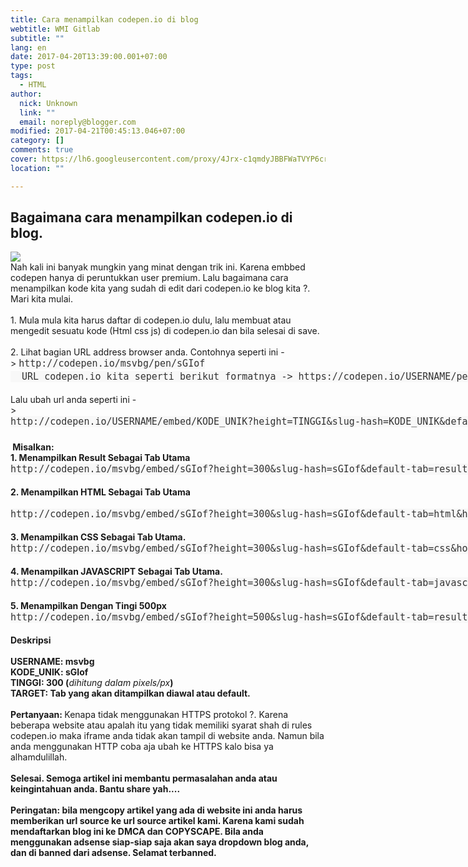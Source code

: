 ```yaml
---
title: Cara menampilkan codepen.io di blog
webtitle: WMI Gitlab
subtitle: ""
lang: en
date: 2017-04-20T13:39:00.001+07:00
type: post
tags:
  - HTML
author:
  nick: Unknown
  link: ""
  email: noreply@blogger.com
modified: 2017-04-21T00:45:13.046+07:00
category: []
comments: true
cover: https://lh6.googleusercontent.com/proxy/4Jrx-c1qmdyJBBFWaTVYP6cr1OXxZADd8-8FRy0T0GJ041YEC_g6DBddYsU20X7p0UPshwbJY7vxAoJOqppV5HbWDVBpnr7lMTRrNw4bgI_0i2VHIhFR0Vc=w543-h271-nc
location: ""

---
```


<h2>Bagaimana cara menampilkan codepen.io di blog.</h2><div><img src="https://lh6.googleusercontent.com/proxy/4Jrx-c1qmdyJBBFWaTVYP6cr1OXxZADd8-8FRy0T0GJ041YEC_g6DBddYsU20X7p0UPshwbJY7vxAoJOqppV5HbWDVBpnr7lMTRrNw4bgI_0i2VHIhFR0Vc=w543-h271-nc"></div><div>Nah kali ini banyak mungkin yang minat dengan trik ini. Karena embbed codepen hanya di peruntukkan user premium. Lalu bagaimana cara menampilkan kode kita yang sudah di edit dari codepen.io ke blog kita ?.</div><div>Mari kita mulai.</div><div><br></div><div>1. Mula mula kita harus daftar di codepen.io dulu, lalu membuat atau mengedit sesuatu kode (Html css js) di codepen.io dan bila selesai di save.</div><div><br></div><div>2. Lihat bagian URL address browser anda. Contohnya seperti ini -&gt;&nbsp;<span style="background-color: #f8f8f8; color: #333333; font-family: monospace , monospace; font-size: 15px; line-height: 21px; white-space: pre;">http://codepen.io/msvbg/pen/sGIof</span></div><div><span style="background-color: #f8f8f8; color: #333333; font-family: monospace , monospace; font-size: 15px; line-height: 21px; white-space: pre;">  URL codepen.io kita seperti berikut formatnya -&gt; https://codepen.io/USERNAME/pen/KODE UNIK</span></div><br>Lalu ubah url anda seperti ini -&gt;&nbsp;<span style="background-color: #f8f8f8; color: #333333; font-family: monospace , monospace; font-size: 15px; line-height: 21px; white-space: pre;">http://codepen.io/USERNAME/embed/KODE_UNIK?height=TINGGI&amp;slug-hash=KODE_UNIK&amp;default-tab=TARGET&amp;host=http%3A%2F%2Fcodepen.io</span> <br><span style="background-color: #f8f8f8; color: #333333; font-family: monospace , monospace; font-size: 15px; line-height: 21px; white-space: pre;"><br></span><b>&nbsp;Misalkan:&nbsp;</b><br><b>1. Menampilkan Result Sebagai Tab Utama</b><br><span style="background-color: #f8f8f8; color: #333333; font-family: monospace , monospace; font-size: 15px; line-height: 21px; white-space: pre;">http://codepen.io/msvbg/embed/sGIof?height=300&amp;slug-hash=sGIof&amp;default-tab=result&amp;host=http%3A%2F%2Fcodepen.io</span><br><b><br></b><b>2. Menampilkan HTML Sebagai Tab Utama</b><br><b>&nbsp;</b><span style="background-color: #f8f8f8; color: #333333; font-family: monospace , monospace; font-size: 15px; line-height: 21px; white-space: pre;">http://codepen.io/msvbg/embed/sGIof?height=300&amp;slug-hash=sGIof&amp;default-tab=html&amp;host=http%3A%2F%2Fcodepen.io</span><br><br><b>3. Menampilkan CSS Sebagai Tab Utama.</b><br><span style="background-color: #f8f8f8; color: #333333; font-family: monospace , monospace; font-size: 15px; line-height: 21px; white-space: pre;">http://codepen.io/msvbg/embed/sGIof?height=300&amp;slug-hash=sGIof&amp;default-tab=css&amp;host=http%3A%2F%2Fcodepen.io</span><br><b><br></b><b>4. Menampilkan JAVASCRIPT Sebagai Tab Utama.</b><br><span style="background-color: #f8f8f8; color: #333333; font-family: monospace , monospace; font-size: 15px; line-height: 21px; white-space: pre;">http://codepen.io/msvbg/embed/sGIof?height=300&amp;slug-hash=sGIof&amp;default-tab=javascript&amp;host=http%3A%2F%2Fcodepen.io</span><br><b><br></b><b>5. Menampilkan Dengan Tingi 500px</b><br><span style="background-color: #f8f8f8; color: #333333; font-family: monospace , monospace; font-size: 15px; line-height: 21px; white-space: pre;">http://codepen.io/msvbg/embed/sGIof?height=500&amp;slug-hash=sGIof&amp;default-tab=result&amp;host=http%3A%2F%2Fcodepen.io</span><br><b><br></b><b>Deskripsi</b><br><b><br></b><b>USERNAME: msvbg</b><br><b>KODE_UNIK: sGIof</b><br><b>TINGGI: 300 (</b><i>dihitung dalam pixels/px</i><b>)</b><br><b>TARGET: Tab yang akan ditampilkan diawal atau default.</b><br><b><br></b><b>Pertanyaan: </b>Kenapa tidak menggunakan HTTPS protokol ?. Karena beberapa website atau apalah itu yang tidak memiliki syarat shah di rules codepen.io maka iframe anda tidak akan tampil di website anda. Namun bila anda menggunakan HTTP coba aja ubah ke HTTPS kalo bisa ya alhamdulillah.<br><b><br></b><b>Selesai. Semoga artikel ini membantu permasalahan anda atau keingintahuan anda. Bantu share yah....</b><br><b><br></b><b>Peringatan: bila mengcopy artikel yang ada di website ini anda harus memberikan url source ke url source artikel kami. Karena kami sudah mendaftarkan blog ini ke DMCA dan COPYSCAPE. Bila anda menggunakan adsense siap-siap saja akan saya dropdown blog anda, dan di banned dari adsense. Selamat terbanned.</b>